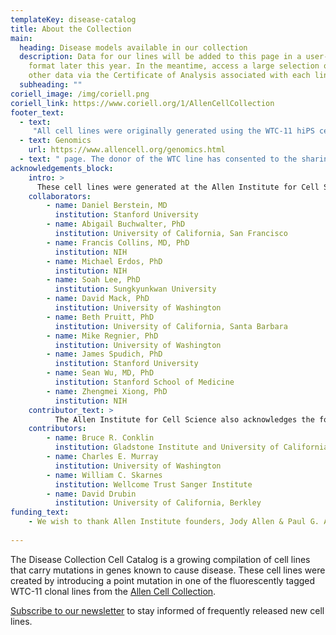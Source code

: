 ```yaml
---
templateKey: disease-catalog
title: About the Collection
main:
  heading: Disease models available in our collection
  description: Data for our lines will be added to this page in a user-friendly
    format later this year. In the meantime, access a large selection of QC and
    other data via the Certificate of Analysis associated with each line.
  subheading: ""
coriell_image: /img/coriell.png
coriell_link: https://www.coriell.org/1/AllenCellCollection
footer_text:
  - text:
     "All cell lines were originally generated using the WTC-11 hiPS cell line as the parental cell line. Access whole genome sequence data (100X coverage) for the WTC-11 line on the "
  - text: Genomics
    url: https://www.allencell.org/genomics.html
  - text: " page. The donor of the WTC line has consented to the sharing of this data."
acknowledgements_block:
    intro: >
      These cell lines were generated at the Allen Institute for Cell Science and released to a group of collaborators to perform preliminary studies. We would like to thank the following:
    collaborators:
        - name: Daniel Berstein, MD
          institution: Stanford University
        - name: Abigail Buchwalter, PhD
          institution: University of California, San Francisco
        - name: Francis Collins, MD, PhD
          institution: NIH
        - name: Michael Erdos, PhD
          institution: NIH
        - name: Soah Lee, PhD
          institution: Sungkyunkwan University
        - name: David Mack, PhD
          institution: University of Washington
        - name: Beth Pruitt, PhD
          institution: University of California, Santa Barbara
        - name: Mike Regnier, PhD
          institution: University of Washington
        - name: James Spudich, PhD
          institution: Stanford University
        - name: Sean Wu, MD, PhD
          institution: Stanford School of Medicine
        - name: Zhengmei Xiong, PhD
          institution: NIH
    contributor_text: >
          The Allen Institute for Cell Science also acknowledges the following people for their expertise and support:
    contributors:
        - name: Bruce R. Conklin
          institution: Gladstone Institute and University of California, San Francisco
        - name: Charles E. Murray
          institution: University of Washington
        - name: William C. Skarnes
          institution: Wellcome Trust Sanger Institute
        - name: David Drubin
          institution: University of California, Berkley
funding_text:
    - We wish to thank Allen Institute founders, Jody Allen & Paul G. Allen, for their vision, encouragement, and support.
  
---
```

The Disease Collection Cell Catalog is a growing compilation of cell lines that carry mutations in genes known to cause disease. These cell lines were created by introducing a point mutation in one of the fluorescently tagged WTC-11 clonal lines from the [Allen Cell Collection](https://www.allencell.org/cell-catalog.html).

[Subscribe to our newsletter](https://www.alleninstitute.org/newsletter) to stay informed of frequently released new cell lines.
